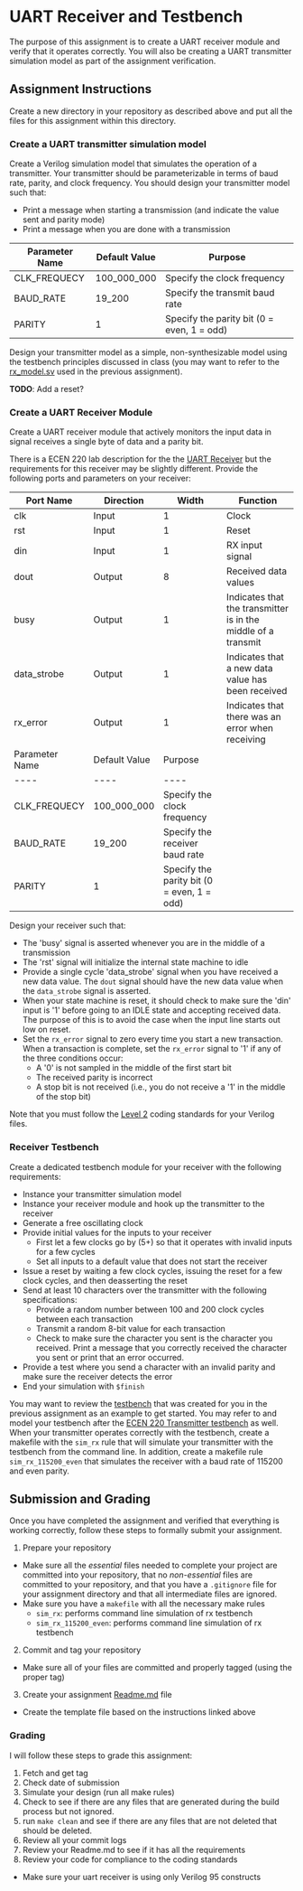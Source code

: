 
<!--
Notes:
-- Any _new_ coding standards to add? It would be nice to add something for this assignment


-->

# UART Receiver and Testbench

The purpose of this assignment is to create a UART receiver module and verify that it operates correctly.
You will also be creating a UART transmitter simulation model as part of the assignment verification.

## Assignment Instructions

Create a new directory in your repository as described above and put all the files for this assignment within this directory.

### Create a UART transmitter simulation model

Create a Verilog simulation model that simulates the operation of a transmitter.
Your transmitter should be parameterizable in terms of baud rate, parity, and clock frequency.
You should design your transmitter model such that: 
  * Print a message when starting a transmission (and indicate the value sent and parity mode)
  * Print a message when you are done with a transmission

| Parameter Name | Default Value | Purpose |
| ---- | ---- | ---- |
| CLK_FREQUECY | 100_000_000 | Specify the clock frequency |
| BAUD_RATE  | 19_200 | Specify the transmit baud rate |
| PARITY | 1 | Specify the parity bit (0 = even, 1 = odd) |

Design your transmitter model as a simple, non-synthesizable model using the testbench principles discussed in class (you may want to refer to the [rx_model.sv](../uart_transmitter/rx_model.sv) used in the previous assignment).

**TODO**: Add a reset?

### Create a UART Receiver Module

Create a UART receiver module that actively monitors the input data in signal receives a single byte of data and a parity bit.
<!-- 
Note that all other modules or testbenches you create for this assignment can use any Verilog or SystemVerilog constructs.
The intent of this requirement is to give you practice using old style `reg` and `wire` data types.
-->
There is a ECEN 220 lab description for the the [UART Receiver](http://ecen220wiki.groups.et.byu.net/labs/lab-11/) but the requirements for this receiver may be slightly different.
Provide the following ports and parameters on your receiver:

| Port Name | Direction | Width | Function |
| ---- | ---- | ---- | ----  |
| clk | Input | 1 | Clock |
| rst | Input | 1 | Reset |
| din | Input | 1 | RX input signal |
| dout | Output | 8 | Received data values |
| busy | Output | 1 | Indicates that the transmitter is in the middle of a transmit |
| data_strobe | Output | 1 | Indicates that a new data value has been received |
| rx_error | Output | 1 | Indicates that there was an error when receiving |
| Parameter Name | Default Value | Purpose |
| ---- | ---- | ---- |
| CLK_FREQUECY | 100_000_000 | Specify the clock frequency |
| BAUD_RATE  | 19_200 | Specify the receiver baud rate |
| PARITY | 1 | Specify the parity bit (0 = even, 1 = odd) |

Design your receiver such that:
* The 'busy' signal is asserted whenever you are in the middle of a transmission
* The 'rst' signal will initialize the internal state machine to idle
* Provide a single cycle 'data_strobe' signal when you have received a new data value. The `dout` signal should have the new data value when the `data_strobe` signal is asserted.
* When your state machine is reset, it should check to make sure the 'din' input is '1' before going to an IDLE state and accepting received data. The purpose of this is to avoid the case when the input line starts out low on reset.
* Set the `rx_error` signal to zero every time you start a new transaction. When a transaction is complete, set the `rx_error` signal to '1' if any of the three conditions occur:
  * A '0' is not sampled in the middle of the first start bit
  * The received parity is incorrect
  * A stop bit is not received (i.e., you do not receive a '1' in the middle of the stop bit)

<!--
    If you get a reset and the input din is a '0' then you should go to some sort of "Startup" type state that just sits there and waits until din goes high. Once din goes high you can go into an idle state to wait for din to go to 0 again. The reason for this is that you do not want to just immediately start receiveing a character upon reset. You want to start up in a known state.
-->

Note that you must follow the [Level 2](../resources/coding_standard#level_2) coding standards for your Verilog files.

### Receiver Testbench

Create a dedicated testbench module for your receiver with the following requirements:
  * Instance your transmitter simulation model
  * Instance your receiver module and hook up the transmitter to the receiver
  * Generate a free oscillating clock
  * Provide initial values for the inputs to your receiver
    * First let a few clocks go by (5+) so that it operates with invalid inputs for a few cycles
    * Set all inputs to a default value that does not start the receiver
  * Issue a reset by waiting a few clock cycles, issuing the reset for a few clock cycles, and then deasserting the reset
  * Send at least 10 characters over the transmitter with the following specifications:
    * Provide a random number between 100 and 200 clock cycles between each transaction
    * Transmit a random 8-bit value for each transaction
    * Check to make sure the character you sent is the character you received. Print a message that you correctly received the character you sent or print that an error occurred.
  * Provide a test where you send a character with an invalid parity and make sure the receiver detects the error
  * End your simulation with `$finish`

You may want to review the [testbench](../uart_transmitter/tx_tb.sv) that was created for you in the previous assignment as an example to get started.
You may refer to and model your testbench after the [ECEN 220 Transmitter testbench](http://ecen220wiki.groups.et.byu.net/resources/testbenches/tb_tx.sv) as well.
When your transmitter operates correctly with the testbench, create a makefile with the `sim_rx` rule that will simulate your transmitter with the testbench from the command line.
In addition, create a makefile rule `sim_rx_115200_even` that simulates the receiver with a baud rate of 115200 and even parity.

## Submission and Grading

Once you have completed the assignment and verified that everything is working correctly, follow these steps to formally submit your assignment.

1. Prepare your repository
  * Make sure all the _essential_ files needed to complete your project are committed into your repository, that no _non-essential_ files are committed to your repository, and that you have a `.gitignore` file for your assignment directory and that all intermediate files are ignored.
  * Make sure you have a `makefile` with all the necessary make rules
    * `sim_rx`: performs command line simulation of rx testbench
    * `sim_rx_115200_even`: performs command line simulation of rx testbench
2. Commit and tag your repository
  * Make sure all of your files are committed and properly tagged (using the proper tag)
3. Create your assignment [Readme.md](../resources/assignment_mechanics.md#assignment-submission) file
  * Create the template file based on the instructions linked above

### Grading

I will follow these steps to grade this assignment:

1. Fetch and get tag
2. Check date of submission
3. Simulate your design (run all make rules)
7. Check to see if there are any files that are generated during the build process but not ignored.
8. run `make clean` and see if there are any files that are not deleted that should be deleted.
8. Review all your commit logs
10. Review your Readme.md to see if it has all the requirements
11. Review your code for compliance to the coding standards
  * Make sure your uart receiver is using only Verilog 95 constructs

